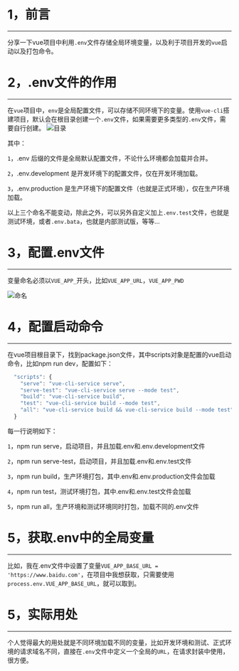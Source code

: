 # 1，前言

------

分享一下vue项目中利用`.env`文件存储全局环境变量，以及利于项目开发的`vue`启动以及打包命令。

# 2，.env文件的作用

------

在`vue`项目中，`env`是全局配置文件，可以存储不同环境下的变量。使用`vue-cli`搭建项目，默认会在根目录创建一个`.env`文件，如果需要更多类型的`.env`文件，需要自行创建。
![目录](https://img-blog.csdnimg.cn/20210422102358830.png)

其中：

`1`，.env 后缀的文件是全局默认配置文件，不论什么环境都会加载并合并。

`2`，.env.development 是开发环境下的配置文件，仅在开发环境加载。

`3`，.env.production 是生产环境下的配置文件（也就是正式环境），仅在生产环境加载。

以上三个命名不能变动，除此之外，可以另外自定义加上`.env.test`文件，也就是测试环境，或者`.env.bata`，也就是内部测试版，等等...

# 3，配置.env文件

------

变量命名必须以`VUE_APP_`开头，比如`VUE_APP_URL`，`VUE_APP_PWD`

![命名](https://img-blog.csdnimg.cn/2021042210234214.png)

# 4，配置启动命令

------

在vue项目根目录下，找到package.json文件，其中scripts对象是配置的vue启动命令，比如npm run dev，配置如下：

```javascript
  "scripts": {
    "serve": "vue-cli-service serve",
    "serve-test": "vue-cli-service serve --mode test",
    "build": "vue-cli-service build",
    "test": "vue-cli-service build --mode test",
    "all": "vue-cli-service build && vue-cli-service build --mode test"
  }
```

每一行说明如下：

`1`，npm run serve，启动项目，并且加载.env和.env.development文件

`2`，npm run serve-test，启动项目，并且加载.env和.env.test文件

`3`，npm run build，生产环境打包，其中.env和.env.production文件会加载

`4`，npm run test，测试环境打包，其中.env和.env.test文件会加载

`5`，npm run all，生产环境和测试环境同时打包，加载不同的.env文件

# 5，获取.env中的全局变量

------

比如，我在.env文件中设置了变量`VUE_APP_BASE_URL = 'https://www.baidu.com'`，在项目中我想获取，只需要使用`process.env.VUE_APP_BASE_URL`，就可以取到。

# 5，实际用处

------

个人觉得最大的用处就是不同环境加载不同的变量，比如开发环境和测试、正式环境的请求域名不同，直接在`.env`文件中定义一个全局的`URL`，在请求封装中使用，很方便。
